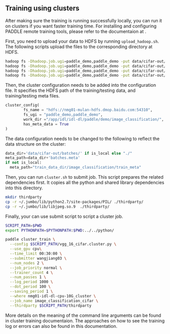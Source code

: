 ## Training using clusters
After making sure the training is running successfully locally, you can run it on clusters if you want faster training time.
For installing and configuring PADDLE remote training tools, please refer to the documentaion at .

First, you need to upload your data to HDFS by running `upload_hadoop.sh`.
The following scripts upload the files to the corresponding directory at HDFS.

```bash
hadoop fs -Dhadoop.job.ugi=paddle_demo,paddle_demo -put data/cifar-out/batches/train_batch_* /app/idl/idl-dl/paddle/demo/image_classification/train/
hadoop fs -Dhadoop.job.ugi=paddle_demo,paddle_demo -put data/cifar-out/batches/test_batch_* /app/idl/idl-dl/paddle/demo/image_classification/test/
hadoop fs -Dhadoop.job.ugi=paddle_demo,paddle_demo -put data/cifar-out/batches/batches.meta /app/idl/idl-dl/paddle/demo/image_classification/train_meta
hadoop fs -Dhadoop.job.ugi=paddle_demo,paddle_demo -put data/cifar-out/batches/batches.meta /app/idl/idl-dl/paddle/demo/image_classification/test_meta
```

Then, the cluster configuration needs to be added into the configuration file.
It specifies the HDFS path of the training/testing data, and training/testing meta files.

```python
cluster_config(
        fs_name = "hdfs://nmg01-mulan-hdfs.dmop.baidu.com:54310",
        fs_ugi = "paddle_demo,paddle_demo",
        work_dir ="/app/idl/idl-dl/paddle/demo/image_classification/",
        has_meta_data = True
)
```

The data configuration needs to be changed to the following to reflect the data structure on
the cluster:
```python
data_dir='data/cifar-out/batches/' if is_local else "./"
meta_path=data_dir+'batches.meta'
if not is_local:
  meta_path="train_data_dir/image_classification/train_meta"
```

Then, you can run `cluster.sh` to submit job. This script prepares the related dependencies first.
It copies all the python and shared library dependencies into this directory.

```bash
mkdir thirdparty
cp -r ~/.jumbo/lib/python2.7/site-packages/PIL/ ./thirdparty/
cp -r ~/.jumbo/lib/libjpeg.so.9  ./thirdparty/
```


Finally, your can use submit script to script a cluster job.

```bash
SCRIPT_PATH=$PWD
export PYTHONPATH=$PYTHONPATH:$PWD:../../python/

paddle cluster_train \
  --config $SCRIPT_PATH/vgg_16_cifar.cluster.py \
  --use_gpu cpu\
  --time_limit 00:30:00 \
  --submitter wangjiang03 \
  --num_nodes 2 \
  --job_priority normal \
  --trainer_count 4 \
  --num_passes 1 \
  --log_period 1000 \
  --dot_period 100 \
  --saving_period 1 \
  --where nmg01-idl-dl-cpu-10G_cluster \
  --job_name image_classification_cifar \
  --thirdparty $SCRIPT_PATH/thirdparty
```

More details on the meaning of the command line arguments can be found in cluster training documentaion.
The approaches on how to see the training log or errors can also be found in this documentation.

